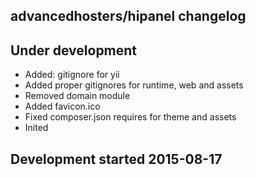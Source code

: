 advancedhosters/hipanel changelog
---------------------------------

## Under development

- Added: gitignore for yii
- Added proper gitignores for runtime, web and assets
- Removed domain module
- Added favicon.ico
- Fixed composer.json requires for theme and assets
- Inited

## Development started 2015-08-17

